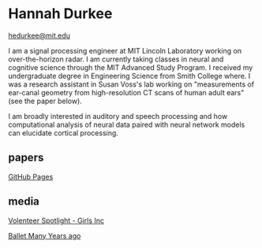 
# Hannah Durkee
hedurkee@mit.edu

I am a signal processing engineer at MIT Lincoln Laboratory working on over-the-horizon radar. I am currently taking classes in neural and cognitive science through the MIT Advanced Study Program. I received my undergraduate degree in Engineering Science from Smith College where. I was a research assistant in Susan Voss's lab working on "measurements of ear-canal geometry from high-resolution CT scans of human adult ears"(see the paper below).

I am broadly interested in auditory and speech processing and how computational analysis of neural data paired with neural network models can elucidate cortical processing.

## papers
[GitHub Pages](https://www.sciencedirect.com/science/article/pii/S0378595523000941 )

## media
[Volenteer Spotlight - Girls Inc](https://jeannegeigercrisiscenter.org/stories/volunteer-spotlight-recognizing-anne-haaser/)

[Ballet Many Years ago](https://www.newburyportnews.com/news/local_news/port-ballet-dancer-performing-in-nutcracker/article_be4d654e-8502-58be-99f4-e268c2cbb8cb.html)

